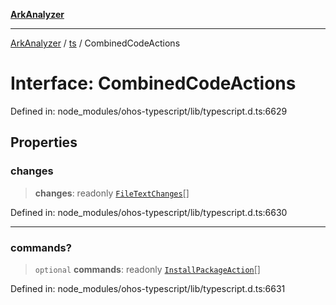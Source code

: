 [**ArkAnalyzer**](../../../../README.md)

***

[ArkAnalyzer](../../../../globals.md) / [ts](../README.md) / CombinedCodeActions

# Interface: CombinedCodeActions

Defined in: node\_modules/ohos-typescript/lib/typescript.d.ts:6629

## Properties

### changes

> **changes**: readonly [`FileTextChanges`](FileTextChanges.md)[]

Defined in: node\_modules/ohos-typescript/lib/typescript.d.ts:6630

***

### commands?

> `optional` **commands**: readonly [`InstallPackageAction`](InstallPackageAction.md)[]

Defined in: node\_modules/ohos-typescript/lib/typescript.d.ts:6631
